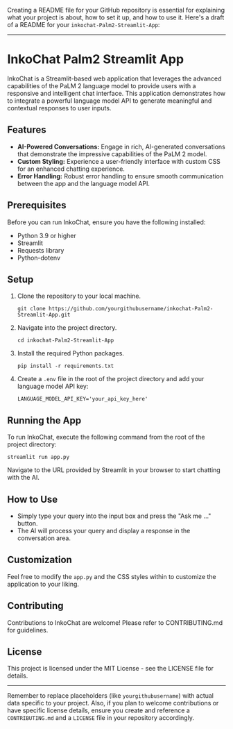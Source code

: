 Creating a README file for your GitHub repository is essential for explaining what your project is about, how to set it up, and how to use it. Here's a draft of a README for your `inkochat-Palm2-Streamlit-App`:

---

# InkoChat Palm2 Streamlit App

InkoChat is a Streamlit-based web application that leverages the advanced capabilities of the PaLM 2 language model to provide users with a responsive and intelligent chat interface. This application demonstrates how to integrate a powerful language model API to generate meaningful and contextual responses to user inputs.

## Features

- **AI-Powered Conversations:** Engage in rich, AI-generated conversations that demonstrate the impressive capabilities of the PaLM 2 model.
- **Custom Styling:** Experience a user-friendly interface with custom CSS for an enhanced chatting experience.
- **Error Handling:** Robust error handling to ensure smooth communication between the app and the language model API.

## Prerequisites

Before you can run InkoChat, ensure you have the following installed:
- Python 3.9 or higher
- Streamlit
- Requests library
- Python-dotenv

## Setup

1. Clone the repository to your local machine.
   ```
   git clone https://github.com/yourgithubusername/inkochat-Palm2-Streamlit-App.git
   ```
2. Navigate into the project directory.
   ```
   cd inkochat-Palm2-Streamlit-App
   ```
3. Install the required Python packages.
   ```
   pip install -r requirements.txt
   ```
4. Create a `.env` file in the root of the project directory and add your language model API key:
   ```
   LANGUAGE_MODEL_API_KEY='your_api_key_here'
   ```

## Running the App

To run InkoChat, execute the following command from the root of the project directory:
```
streamlit run app.py
```
Navigate to the URL provided by Streamlit in your browser to start chatting with the AI.

## How to Use

- Simply type your query into the input box and press the "Ask me ..." button.
- The AI will process your query and display a response in the conversation area.

## Customization

Feel free to modify the `app.py` and the CSS styles within to customize the application to your liking.

## Contributing

Contributions to InkoChat are welcome! Please refer to CONTRIBUTING.md for guidelines.

## License

This project is licensed under the MIT License - see the LICENSE file for details.

---

Remember to replace placeholders (like `yourgithubusername`) with actual data specific to your project. Also, if you plan to welcome contributions or have specific license details, ensure you create and reference a `CONTRIBUTING.md` and a `LICENSE` file in your repository accordingly.
